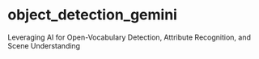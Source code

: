 # object_detection_gemini
Leveraging AI for Open-Vocabulary Detection, Attribute Recognition, and Scene Understanding
